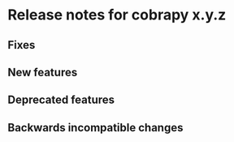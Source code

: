 # Release notes for cobrapy x.y.z

## Fixes

## New features

## Deprecated features

## Backwards incompatible changes

